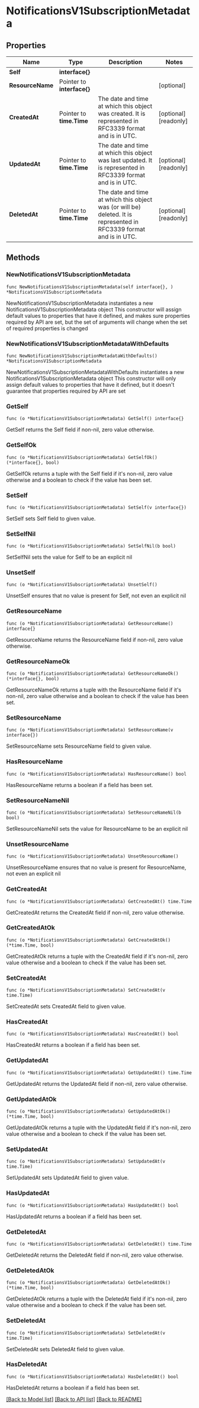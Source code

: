 # NotificationsV1SubscriptionMetadata

## Properties

Name | Type | Description | Notes
------------ | ------------- | ------------- | -------------
**Self** | **interface{}** |  | 
**ResourceName** | Pointer to **interface{}** |  | [optional] 
**CreatedAt** | Pointer to **time.Time** | The date and time at which this object was created. It is represented in RFC3339 format and is in UTC. | [optional] [readonly] 
**UpdatedAt** | Pointer to **time.Time** | The date and time at which this object was last updated. It is represented in RFC3339 format and is in UTC. | [optional] [readonly] 
**DeletedAt** | Pointer to **time.Time** | The date and time at which this object was (or will be) deleted. It is represented in RFC3339 format and is in UTC. | [optional] [readonly] 

## Methods

### NewNotificationsV1SubscriptionMetadata

`func NewNotificationsV1SubscriptionMetadata(self interface{}, ) *NotificationsV1SubscriptionMetadata`

NewNotificationsV1SubscriptionMetadata instantiates a new NotificationsV1SubscriptionMetadata object
This constructor will assign default values to properties that have it defined,
and makes sure properties required by API are set, but the set of arguments
will change when the set of required properties is changed

### NewNotificationsV1SubscriptionMetadataWithDefaults

`func NewNotificationsV1SubscriptionMetadataWithDefaults() *NotificationsV1SubscriptionMetadata`

NewNotificationsV1SubscriptionMetadataWithDefaults instantiates a new NotificationsV1SubscriptionMetadata object
This constructor will only assign default values to properties that have it defined,
but it doesn't guarantee that properties required by API are set

### GetSelf

`func (o *NotificationsV1SubscriptionMetadata) GetSelf() interface{}`

GetSelf returns the Self field if non-nil, zero value otherwise.

### GetSelfOk

`func (o *NotificationsV1SubscriptionMetadata) GetSelfOk() (*interface{}, bool)`

GetSelfOk returns a tuple with the Self field if it's non-nil, zero value otherwise
and a boolean to check if the value has been set.

### SetSelf

`func (o *NotificationsV1SubscriptionMetadata) SetSelf(v interface{})`

SetSelf sets Self field to given value.


### SetSelfNil

`func (o *NotificationsV1SubscriptionMetadata) SetSelfNil(b bool)`

 SetSelfNil sets the value for Self to be an explicit nil

### UnsetSelf
`func (o *NotificationsV1SubscriptionMetadata) UnsetSelf()`

UnsetSelf ensures that no value is present for Self, not even an explicit nil
### GetResourceName

`func (o *NotificationsV1SubscriptionMetadata) GetResourceName() interface{}`

GetResourceName returns the ResourceName field if non-nil, zero value otherwise.

### GetResourceNameOk

`func (o *NotificationsV1SubscriptionMetadata) GetResourceNameOk() (*interface{}, bool)`

GetResourceNameOk returns a tuple with the ResourceName field if it's non-nil, zero value otherwise
and a boolean to check if the value has been set.

### SetResourceName

`func (o *NotificationsV1SubscriptionMetadata) SetResourceName(v interface{})`

SetResourceName sets ResourceName field to given value.

### HasResourceName

`func (o *NotificationsV1SubscriptionMetadata) HasResourceName() bool`

HasResourceName returns a boolean if a field has been set.

### SetResourceNameNil

`func (o *NotificationsV1SubscriptionMetadata) SetResourceNameNil(b bool)`

 SetResourceNameNil sets the value for ResourceName to be an explicit nil

### UnsetResourceName
`func (o *NotificationsV1SubscriptionMetadata) UnsetResourceName()`

UnsetResourceName ensures that no value is present for ResourceName, not even an explicit nil
### GetCreatedAt

`func (o *NotificationsV1SubscriptionMetadata) GetCreatedAt() time.Time`

GetCreatedAt returns the CreatedAt field if non-nil, zero value otherwise.

### GetCreatedAtOk

`func (o *NotificationsV1SubscriptionMetadata) GetCreatedAtOk() (*time.Time, bool)`

GetCreatedAtOk returns a tuple with the CreatedAt field if it's non-nil, zero value otherwise
and a boolean to check if the value has been set.

### SetCreatedAt

`func (o *NotificationsV1SubscriptionMetadata) SetCreatedAt(v time.Time)`

SetCreatedAt sets CreatedAt field to given value.

### HasCreatedAt

`func (o *NotificationsV1SubscriptionMetadata) HasCreatedAt() bool`

HasCreatedAt returns a boolean if a field has been set.

### GetUpdatedAt

`func (o *NotificationsV1SubscriptionMetadata) GetUpdatedAt() time.Time`

GetUpdatedAt returns the UpdatedAt field if non-nil, zero value otherwise.

### GetUpdatedAtOk

`func (o *NotificationsV1SubscriptionMetadata) GetUpdatedAtOk() (*time.Time, bool)`

GetUpdatedAtOk returns a tuple with the UpdatedAt field if it's non-nil, zero value otherwise
and a boolean to check if the value has been set.

### SetUpdatedAt

`func (o *NotificationsV1SubscriptionMetadata) SetUpdatedAt(v time.Time)`

SetUpdatedAt sets UpdatedAt field to given value.

### HasUpdatedAt

`func (o *NotificationsV1SubscriptionMetadata) HasUpdatedAt() bool`

HasUpdatedAt returns a boolean if a field has been set.

### GetDeletedAt

`func (o *NotificationsV1SubscriptionMetadata) GetDeletedAt() time.Time`

GetDeletedAt returns the DeletedAt field if non-nil, zero value otherwise.

### GetDeletedAtOk

`func (o *NotificationsV1SubscriptionMetadata) GetDeletedAtOk() (*time.Time, bool)`

GetDeletedAtOk returns a tuple with the DeletedAt field if it's non-nil, zero value otherwise
and a boolean to check if the value has been set.

### SetDeletedAt

`func (o *NotificationsV1SubscriptionMetadata) SetDeletedAt(v time.Time)`

SetDeletedAt sets DeletedAt field to given value.

### HasDeletedAt

`func (o *NotificationsV1SubscriptionMetadata) HasDeletedAt() bool`

HasDeletedAt returns a boolean if a field has been set.


[[Back to Model list]](../README.md#documentation-for-models) [[Back to API list]](../README.md#documentation-for-api-endpoints) [[Back to README]](../README.md)



